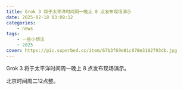```yaml
---
title: Grok 3 将于太平洋时间周一晚上 8 点发布现场演示
date: 2025-02-18 03:09:12
categories: 
    - news
tags: 
    - 一些小想法
    - 2025
cover: https://pic.superbed.cc/item/67b3f69e01c078e3102793db.jpg
---
```



Grok 3 将于太平洋时间周一晚上 8 点发布现场演示。

北京时间周二12点整。
